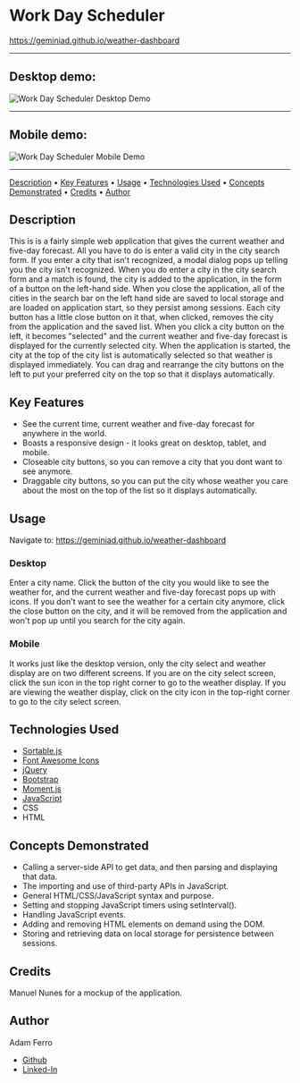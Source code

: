 # Work Day Scheduler

<https://geminiad.github.io/weather-dashboard>

------------------------------------------------------

## Desktop demo:           

![Work Day Scheduler Desktop Demo](./assets/images/weather-dashboard-desktop-demo.gif)

------------------------------------------------------

## Mobile demo:                    

![Work Day Scheduler Mobile Demo](./assets/images/weather-dashboard-mobile-demo.gif)

------------------------------------------------------

<a href="#description">Description</a> •
<a href="#key-features">Key Features</a> •
<a href="#usage">Usage</a> •
<a href="#technologies-used">Technologies Used</a> •
<a href="#concepts-demonstrated">Concepts Demonstrated</a> •
<a href="#credits">Credits</a> •
<a href="#author">Author</a>

## Description

This is is a fairly simple web application that gives the current weather and five-day forecast. All you have to do is enter a valid city in the city search form. If you enter a city that isn't recognized, a modal dialog pops up telling you the city isn't recognized. When you do enter a city in the city search form and a match is found, the city is added to the application, in the form of a button on the left-hand side. When you close the application, all of the cities in the search bar on the left hand side are saved to local storage and are loaded on application start, so they persist among sessions. Each city button has a little close button on it that, when clicked, removes the city from the application and the saved list. When you click a city button on the left, it becomes "selected" and the current weather and five-day forecast is displayed for the currently selected city. When the application is started, the city at the top of the city list is automatically selected so that weather is displayed immediately. You can drag and rearrange the city buttons on the left to put your preferred city on the top so that it displays automatically.

## Key Features

- See the current time, current weather and five-day forecast for anywhere in the world.
- Boasts a responsive design - it looks great on desktop, tablet, and mobile.
- Closeable city buttons, so you can remove a city that you dont want to see anymore.
- Draggable city buttons, so you can put the city whose weather you care about the most on the top of the list so it displays automatically.

## Usage

Navigate to: <https://geminiad.github.io/weather-dashboard>

### Desktop

Enter a city name. Click the button of the city you would like to see the weather for, and the current weather and five-day forecast pops up with icons. If you don't want to see the weather for a certain city anymore, click the close button on the city, and it will be removed from the application and won't pop up until you search for the city again.

### Mobile

It works just like the desktop version, only the city select and weather display are on two different screens. If you are on the city select screen, click the sun icon in the top right corner to go to the weather display. If you are viewing the weather display, click on the city icon in the top-right corner to go to the city select screen.

## Technologies Used

- [Sortable.js](https://sortablejs.github.io/Sortable/)
- [Font Awesome Icons](https://fontawesome.com/icons)
- [jQuery](https://jquery.com/)
- [Bootstrap](https://getbootstrap.com/)
- [Moment.js](https://momentjs.com/)
- [JavaScript](https://www.javascript.com/)
- CSS
- HTML

## Concepts Demonstrated

- Calling a server-side API to get data, and then parsing and displaying that data.
- The importing and use of third-party APIs in JavaScript.
- General HTML/CSS/JavaScript syntax and purpose.
- Setting and stopping JavaScript timers using setInterval().
- Handling JavaScript events.
- Adding and removing HTML elements on demand using the DOM.
- Storing and retrieving data on local storage for persistence between sessions.

## Credits

Manuel Nunes for a mockup of the application.

## Author

Adam Ferro
- [Github](https://github.com/GeminiAd)
- [Linked-In](https://www.linkedin.com/in/adam-ferro)
